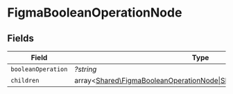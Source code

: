# FigmaBooleanOperationNode


## Fields

| Field                                                                                                          | Type                                                                                                           | Required                                                                                                       | Description                                                                                                    |
| -------------------------------------------------------------------------------------------------------------- | -------------------------------------------------------------------------------------------------------------- | -------------------------------------------------------------------------------------------------------------- | -------------------------------------------------------------------------------------------------------------- |
| `booleanOperation`                                                                                             | *?string*                                                                                                      | :heavy_minus_sign:                                                                                             | N/A                                                                                                            |
| `children`                                                                                                     | array<[Shared\FigmaBooleanOperationNode\|Shared\FigmaComponentNode](../../Models/Shared/FigmaSubcanvasNode.md)> | :heavy_minus_sign:                                                                                             | N/A                                                                                                            |